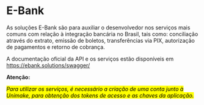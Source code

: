 # E-Bank

As soluções E-Bank são para auxiliar o desenvolvedor nos serviços mais comuns com relação à integração bancária no Brasil, tais como: conciliação através do extrato, emissão de boletos, transferências via PIX, autorização de pagamentos e retorno de cobrança.

A documentação oficial da API e os serviços estão disponíveis em https://ebank.solutions/swagger/

**Atenção:**

*<mark>Para utilizar os serviços, é necessário a criação de uma conta junto à Unimake, para obtenção dos tokens de acesso e as chaves da aplicação.</mark>*
